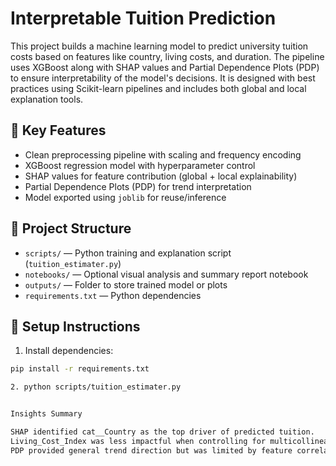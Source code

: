 # Interpretable Tuition Prediction

This project builds a machine learning model to predict university tuition costs based on features like country, living costs, and duration. The pipeline uses XGBoost along with SHAP values and Partial Dependence Plots (PDP) to ensure interpretability of the model's decisions. It is designed with best practices using Scikit-learn pipelines and includes both global and local explanation tools.

## 🧠 Key Features
- Clean preprocessing pipeline with scaling and frequency encoding
- XGBoost regression model with hyperparameter control
- SHAP values for feature contribution (global + local explainability)
- Partial Dependence Plots (PDP) for trend interpretation
- Model exported using `joblib` for reuse/inference

## 📂 Project Structure
- `scripts/` — Python training and explanation script (`tuition_estimater.py`)
- `notebooks/` — Optional visual analysis and summary report notebook
- `outputs/` — Folder to store trained model or plots
- `requirements.txt` — Python dependencies

## 🚀 Setup Instructions

1. Install dependencies:

```bash
pip install -r requirements.txt

2. python scripts/tuition_estimater.py


Insights Summary

SHAP identified cat__Country as the top driver of predicted tuition.
Living_Cost_Index was less impactful when controlling for multicollinearity with Rent and Insurance.
PDP provided general trend direction but was limited by feature correlation.
